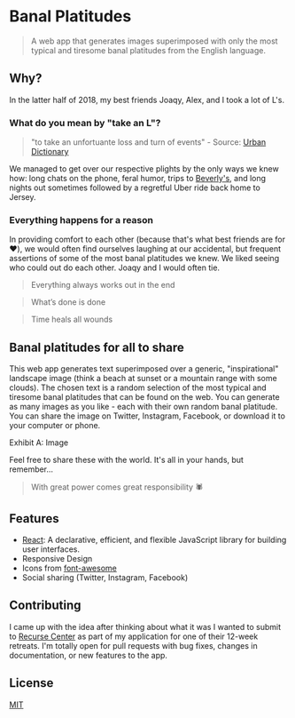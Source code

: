 # Banal Platitudes
>A web app that generates images superimposed with only the most typical and tiresome banal platitudes from the English language.

## Why? 

In the latter half of 2018, my best friends Joaqy, Alex, and I took a lot of L's.

### What do you mean by "take an L"?
>"to take an unfortuante loss and turn of events" - Source: [Urban Dictionary](https://www.urbandictionary.com/define.php?term=took%20an%20L)

We managed to get over our respective plights by the only ways we knew how: long chats on the phone, feral humor, trips to [Beverly's](http://beverlys.nyc/), and long nights out sometimes followed by a regretful Uber ride back home to Jersey.

### Everything happens for a reason

In providing comfort to each other (because that's what best friends are for ❤️), we would often find ourselves laughing at our accidental, but frequent assertions of some of the most banal platitudes we knew. We liked seeing who could out do each other. Joaqy and I would often tie.

>Everything always works out in the end

>What’s done is done

>Time heals all wounds

## Banal platitudes for all to share

This web app generates text superimposed over a generic, "inspirational" landscape image (think a beach at sunset or a mountain range with some clouds). The chosen text is a random selection of the most typical and tiresome banal platitudes that can be found on the web. You can generate as many images as you like - each with their own random banal platitude. You can share the image on Twitter, Instagram, Facebook, or download it to your computer or phone.

Exhibit A: Image 

Feel free to share these with the world. It's all in your hands, but remember...

>With great power comes great responsibility 🕷

## Features
- [React](https://github.com/facebook/react): A declarative, efficient, and flexible JavaScript library for building user interfaces. 
- Responsive Design
- Icons from [font-awesome](https://fontawesome.com/)
- Social sharing (Twitter, Instagram, Facebook)


## Contributing

I came up with the idea after thinking about what it was I wanted to submit to [Recurse Center](https://recurse.com) as part of my application for one of their 12-week retreats. I'm totally open for pull requests with bug fixes, changes in documentation, or new features to the app.

## License

[MIT](./LICENSE)
